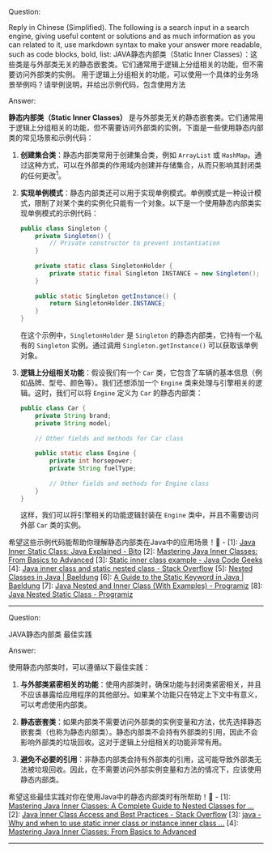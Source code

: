 Question:

Reply in Chinese (Simplified).
The following is a search input in a search engine, giving useful content or solutions and as much information as you can related to it, use markdown syntax to make your answer more readable, such as code blocks, bold, list:
JAVA静态内部类（Static Inner Classes）：这些类是与外部类无关的静态嵌套类。它们通常用于逻辑上分组相关的功能，但不需要访问外部类的实例。 用于逻辑上分组相关的功能，可以使用一个具体的业务场景举例吗？请举例说明，并给出示例代码，包含使用方法

Answer:

**静态内部类（Static Inner Classes）** 是与外部类无关的静态嵌套类。它们通常用于逻辑上分组相关的功能，但不需要访问外部类的实例。下面是一些使用静态内部类的常见场景和示例代码：

1. **创建集合类**：静态内部类常用于创建集合类，例如 `ArrayList` 或 `HashMap`。通过这种方式，可以在外部类的作用域内创建并存储集合，从而只影响其封闭类的任何更改<sup>1</sup>。

2. **实现单例模式**：静态内部类还可以用于实现单例模式。单例模式是一种设计模式，限制了对某个类的实例化只能有一个对象。以下是一个使用静态内部类实现单例模式的示例代码：

    ```java
    public class Singleton {
        private Singleton() {
            // Private constructor to prevent instantiation
        }
        
        private static class SingletonHolder {
            private static final Singleton INSTANCE = new Singleton();
        }
        
        public static Singleton getInstance() {
            return SingletonHolder.INSTANCE;
        }
    }
    ```

    在这个示例中，`SingletonHolder` 是 `Singleton` 的静态内部类，它持有一个私有的 `Singleton` 实例。通过调用 `Singleton.getInstance()` 可以获取该单例对象。

3. **逻辑上分组相关功能**：假设我们有一个 `Car` 类，它包含了车辆的基本信息（例如品牌、型号、颜色等）。我们还想添加一个 `Engine` 类来处理与引擎相关的逻辑。这时，我们可以将 `Engine` 定义为 `Car` 的静态内部类：

    ```java
    public class Car {
        private String brand;
        private String model;
        
        // Other fields and methods for Car class
        
        public static class Engine {
            private int horsepower;
            private String fuelType;
            
            // Other fields and methods for Engine class
        }
    }
    ```

    这样，我们可以将引擎相关的功能逻辑封装在 `Engine` 类中，并且不需要访问外部 `Car` 类的实例。

希望这些示例代码能帮助你理解静态内部类在Java中的应用场景！🙂
\-
\[1]: [Java Inner Static Class: Java Explained - Bito](https://bito.ai/resources/java-inner-static-class-java-explained/)
\[2]: [Mastering Java Inner Classes: From Basics to Advanced](https://ioflood.com/blog/java-inner-class/)
\[3]: [Static inner class example - Java Code Geeks](https://examples.javacodegeeks.com/java-development/core-java/class/static-inner-class-example/)
\[4]: [Java inner class and static nested class - Stack Overflow](https://stackoverflow.com/questions/70324/java-inner-class-and-static-nested-class)
\[5]: [Nested Classes in Java | Baeldung](https://www.baeldung.com/java-nested-classes)
\[6]: [A Guide to the Static Keyword in Java | Baeldung](https://www.baeldung.com/java-static)
\[7]: [Java Nested and Inner Class (With Examples) - Programiz](https://www.programiz.com/java-programming/nested-inner-class)
\[8]: [Java Nested Static Class - Programiz](https://www.programiz.com/java-programming/static-class)

<hr/>

Question:

JAVA静态内部类 最佳实践

Answer:

使用静态内部类时，可以遵循以下最佳实践：

1. **与外部类紧密相关的功能**：使用内部类时，确保功能与封闭类紧密相关，并且不应该暴露给应用程序的其他部分。如果某个功能只在特定上下文中有意义，可以考虑使用内部类。

2. **静态嵌套类**：如果内部类不需要访问外部类的实例变量和方法，优先选择静态嵌套类（也称为静态内部类）。静态内部类不会持有外部类的引用，因此不会影响外部类的垃圾回收。这对于逻辑上分组相关的功能非常有用。

3. **避免不必要的引用**：非静态内部类会持有外部类的引用，这可能导致外部类无法被垃圾回收。因此，在不需要访问外部实例变量和方法的情况下，应该使用静态内部类。

希望这些最佳实践对你在使用Java中的静态内部类时有所帮助！🙂
\-
\[1]: [Mastering Java Inner Classes: A Complete Guide to Nested Classes for ...](https://www.sparkcodehub.com/java/inner-classes)
\[2]: [Java Inner Class Access and Best Practices - Stack Overflow](https://stackoverflow.com/questions/19825956/java-inner-class-access-and-best-practices)
\[3]: [java - Why and when to use static inner class or instance inner class ...](https://stackoverflow.com/questions/16524373/why-and-when-to-use-static-inner-class-or-instance-inner-class)
\[4]: [Mastering Java Inner Classes: From Basics to Advanced](https://ioflood.com/blog/java-inner-class/)

<hr/>

